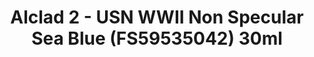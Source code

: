 ---
layout: product
title: "Alclad 2 - USN WWII Non Specular Sea Blue (FS59535042) 30ml"
price: "TBA" 
desc: "Metalizer boja"
img_path: "/assets/img/ALCE318.jpg"
brand: "N/A"
available: false
special_offer: false
new: false
soon: false
cat: "040000"
subcat: "040300"
subsubcat: "0N/A"
sifra: "ALCE318"
popular: false
---